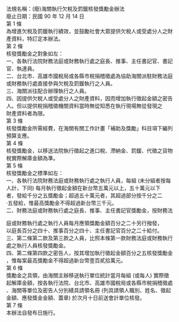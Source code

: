 法規名稱：(廢)海關執行欠稅及罰鍰核發獎勵金辦法  
廢止日期：民國 90 年 12 月 14 日  
第 1 條  
為增進欠稅及罰鍰執行績效，並鼓勵社會大眾提供欠稅人或受處分人之財  
產資料，特訂定本辦法。  
第 2 條  
核發獎勵金之對象如左：  
一、各執行法院財務法庭或財務執行處之庭長、推事、主任書記官、書記  
官、執達員。  
二、台北市、高雄市國稅局或各縣市稅捐稽徵處為協助海關派駐財務法庭  
或財務執行處直接參與欠稅及罰鍰執行之人員。  
三、海關派往配合辦理執行之人員。  
四、因提供欠稅人或受處分人之財產資料，因而增加執行徵起金額之密告  
人。但以提供稅捐稽徵機關資料當時無從知悉在執行現場無從發現之  
財產資料者為限。  
第 3 條  
核發獎勵金所需經費，在海關有關工作計畫「補助及獎勵」科目項下編列  
預算支應。  
第 4 條  
核發獎勵金，以移送法院執行徵起之進口稅、滯納金、罰鍰、代徵之貨物  
稅實際解庫金額為準。  
第 5 條  
核發獎勵金之標準如左：  
一、各執行法院財務法庭或財務執行處之執行人員，每組 (未分組者按每  
人計，下同) 每月執行徵起金額在新台幣五萬元以上，五十萬元以下  
者，發給千分之五獎勵金；超過五十萬元者，其超過部分按千分之二  
‧五發給，惟最高獎勵金不得超過新台幣三千元。  
二、財務法庭或財務執行處之庭長、推事、主任書記官獎勵金，按財務法  


庭或財務執行處之執行人員每月應領獎勵金額百分之二十另行撥發，  
以庭長百分之四十、推事百分之四十、主任書記官百分之二十給付。  
三、第二條第二款及第三款之人員，比照本條第一款財務法庭或財務執行  
處之執行人員核發獎勵金。  
四、第二條第四款之密告人，按其增加執行徵起金額百分之五核發獎勵金  
，惟每案最高獎勵金不得超過新台幣壹百貳拾萬元。  
第 6 條  
獎勵金之具領，由海關主辦移送執行單位統計當月每組 (或每人) 實際徵  
起解庫金額，按各執行法院、台北市、高雄市國稅局或各縣市稅捐稽徵處  
、海關等單位及密告人分別繕具請領名冊 (列具請領人職別、姓名、徵起  
金額、應發獎金金額、蓋章) 於次月十日前送會計單位核發。  
第 7 條  
本辦法自發布日施行。  


